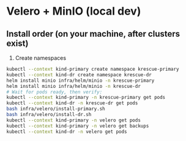 # Velero + MinIO (local dev)

## Install order (on your machine, after clusters exist)
1) Create namespaces
```bash
kubectl --context kind-primary create namespace krescue-primary
kubectl --context kind-dr create namespace krescue-dr
helm install minio infra/helm/minio -n krescue-primary
helm install minio infra/helm/minio -n krescue-dr
# Wait for pods ready, then verify:
kubectl --context kind-primary -n krescue-primary get pods
kubectl --context kind-dr -n krescue-dr get pods
bash infra/velero/install-primary.sh
bash infra/velero/install-dr.sh
kubectl --context kind-primary -n velero get pods
kubectl --context kind-primary -n velero get backups
kubectl --context kind-dr -n velero get pods
